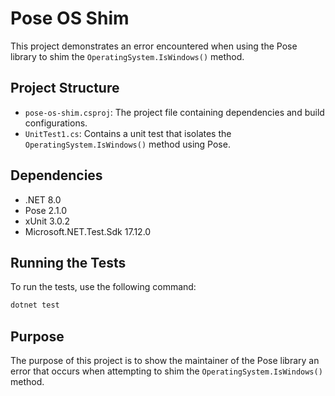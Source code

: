# Pose OS Shim

This project demonstrates an error encountered when using the Pose library to shim the `OperatingSystem.IsWindows()` method.

## Project Structure

- `pose-os-shim.csproj`: The project file containing dependencies and build configurations.
- `UnitTest1.cs`: Contains a unit test that isolates the `OperatingSystem.IsWindows()` method using Pose.

## Dependencies

- .NET 8.0
- Pose 2.1.0
- xUnit 3.0.2
- Microsoft.NET.Test.Sdk 17.12.0

## Running the Tests

To run the tests, use the following command:

```sh
dotnet test
```

## Purpose

The purpose of this project is to show the maintainer of the Pose library an error that occurs when attempting to shim the `OperatingSystem.IsWindows()` method.
